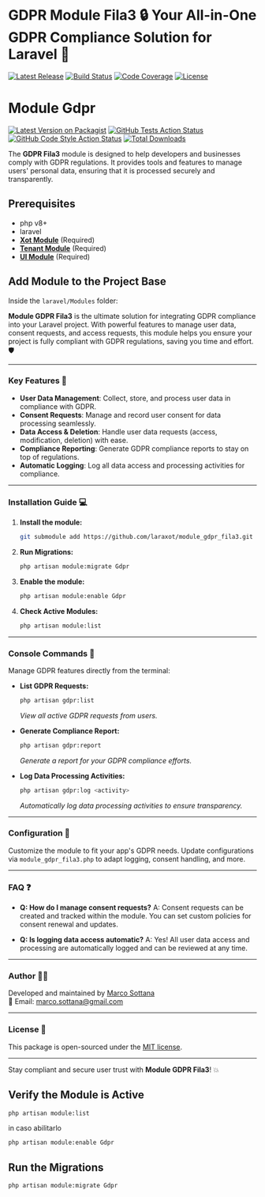 # GDPR Module Fila3 🔒 Your All-in-One GDPR Compliance Solution for Laravel 🚀

[![Latest Release](https://img.shields.io/github/v/release/laraxot/module_gdpr_fila3)](https://github.com/laraxot/module_gdpr_fila3/releases)
[![Build Status](https://img.shields.io/travis/laraxot/module_gdpr_fila3/master)](https://travis-ci.org/laraxot/module_gdpr_fila3)
[![Code Coverage](https://img.shields.io/codecov/c/github/laraxot/module_gdpr_fila3)](https://codecov.io/gh/laraxot/module_gdpr_fila3)
[![License](https://img.shields.io/github/license/laraxot/module_gdpr_fila3)](LICENSE)
# Module Gdpr
[![Latest Version on Packagist](https://img.shields.io/packagist/v/laraxot/module_gdpr_fila3.svg?style=flat-square)](https://packagist.org/packages/laraxot/module_gdpr_fila3)
[![GitHub Tests Action Status](https://img.shields.io/github/workflow/status/laraxot/module_gdpr_fila3/run-tests?label=tests)](https://github.com/laraxot/module_gdpr_fila3/actions?query=workflow%3Arun-tests+branch%3Amain)
[![GitHub Code Style Action Status](https://img.shields.io/github/workflow/status/laraxot/module_gdpr_fila3/Check%20&%20fix%20styling?label=code%20style)](https://github.com/laraxot/module_gdpr_fila3/actions?query=workflow%3A"Check+%26+fix+styling"+branch%3Amain)
[![Total Downloads](https://img.shields.io/packagist/dt/laraxot/module_gdpr_fila3.svg?style=flat-square)](https://packagist.org/packages/laraxot/module_gdpr_fila3)

The **GDPR Fila3** module is designed to help developers and businesses comply with GDPR regulations. It provides tools and features to manage users' personal data, ensuring that it is processed securely and transparently.

## Prerequisites
- php v8+
- laravel
- **[Xot Module](https://github.com/laraxot/module_xot_fila3.git)** (Required)
- **[Tenant Module](https://github.com/laraxot/module_tenant_fila3.git)** (Required)
- **[UI Module](https://github.com/laraxot/module_ui_fila3.git)** (Required)

## Add Module to the Project Base
Inside the `laravel/Modules` folder:

**Module GDPR Fila3** is the ultimate solution for integrating GDPR compliance into your Laravel project. With powerful features to manage user data, consent requests, and access requests, this module helps you ensure your project is fully compliant with GDPR regulations, saving you time and effort. 🛡️

---

### Key Features 🌟
- **User Data Management**: Collect, store, and process user data in compliance with GDPR.
- **Consent Requests**: Manage and record user consent for data processing seamlessly.
- **Data Access & Deletion**: Handle user data requests (access, modification, deletion) with ease.
- **Compliance Reporting**: Generate GDPR compliance reports to stay on top of regulations.
- **Automatic Logging**: Log all data access and processing activities for compliance.

---

### Installation Guide 💻

1. **Install the module:**
    ```bash
    git submodule add https://github.com/laraxot/module_gdpr_fila3.git Gdpr
    ```

2. **Run Migrations:**
    ```bash
    php artisan module:migrate Gdpr
    ```

3. **Enable the module:**
    ```bash
    php artisan module:enable Gdpr
    ```

4. **Check Active Modules:**
    ```bash
    php artisan module:list
    ```

---

### Console Commands 🚀

Manage GDPR features directly from the terminal:

- **List GDPR Requests:**
    ```bash
    php artisan gdpr:list
    ```
    _View all active GDPR requests from users._

- **Generate Compliance Report:**
    ```bash
    php artisan gdpr:report
    ```
    _Generate a report for your GDPR compliance efforts._

- **Log Data Processing Activities:**
    ```bash
    php artisan gdpr:log <activity>
    ```
    _Automatically log data processing activities to ensure transparency._

---

### Configuration 🔧

Customize the module to fit your app's GDPR needs. Update configurations via `module_gdpr_fila3.php` to adapt logging, consent handling, and more.

---

### FAQ ❓

- **Q: How do I manage consent requests?**
  A: Consent requests can be created and tracked within the module. You can set custom policies for consent renewal and updates.

- **Q: Is logging data access automatic?**
  A: Yes! All user data access and processing are automatically logged and can be reviewed at any time.

---

### Author 👨‍💻

Developed and maintained by [Marco Sottana](https://github.com/marco76tv)  
📧 Email: marco.sottana@gmail.com

---

### License 📄

This package is open-sourced under the [MIT license](LICENSE).

---

Stay compliant and secure user trust with **Module GDPR Fila3**! 💥
## Verify the Module is Active
```bash
php artisan module:list
```
in caso abilitarlo
```bash
php artisan module:enable Gdpr
```

## Run the Migrations
```bash
php artisan module:migrate Gdpr
```

